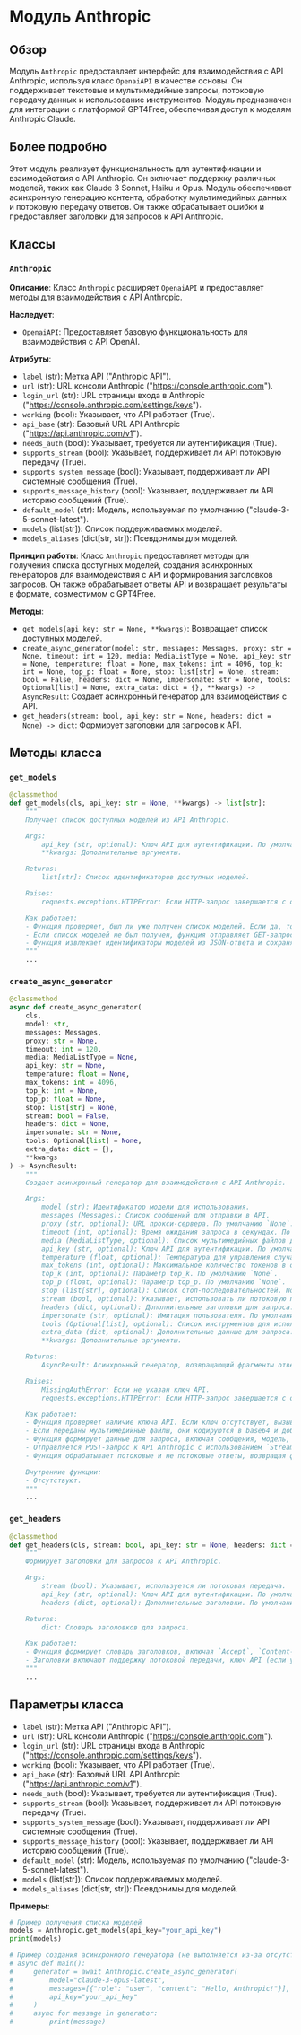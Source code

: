 # Модуль Anthropic

## Обзор

Модуль `Anthropic` предоставляет интерфейс для взаимодействия с API Anthropic, используя класс `OpenaiAPI` в качестве основы. Он поддерживает текстовые и мультимедийные запросы, потоковую передачу данных и использование инструментов. Модуль предназначен для интеграции с платформой GPT4Free, обеспечивая доступ к моделям Anthropic Claude.

## Более подробно

Этот модуль реализует функциональность для аутентификации и взаимодействия с API Anthropic. Он включает поддержку различных моделей, таких как Claude 3 Sonnet, Haiku и Opus. Модуль обеспечивает асинхронную генерацию контента, обработку мультимедийных данных и потоковую передачу ответов. Он также обрабатывает ошибки и предоставляет заголовки для запросов к API Anthropic.

## Классы

### `Anthropic`

**Описание**: Класс `Anthropic` расширяет `OpenaiAPI` и предоставляет методы для взаимодействия с API Anthropic.

**Наследует**:
- `OpenaiAPI`: Предоставляет базовую функциональность для взаимодействия с API OpenAI.

**Атрибуты**:
- `label` (str): Метка API ("Anthropic API").
- `url` (str): URL консоли Anthropic ("https://console.anthropic.com").
- `login_url` (str): URL страницы входа в Anthropic ("https://console.anthropic.com/settings/keys").
- `working` (bool): Указывает, что API работает (True).
- `api_base` (str): Базовый URL API Anthropic ("https://api.anthropic.com/v1").
- `needs_auth` (bool): Указывает, требуется ли аутентификация (True).
- `supports_stream` (bool): Указывает, поддерживает ли API потоковую передачу (True).
- `supports_system_message` (bool): Указывает, поддерживает ли API системные сообщения (True).
- `supports_message_history` (bool): Указывает, поддерживает ли API историю сообщений (True).
- `default_model` (str): Модель, используемая по умолчанию ("claude-3-5-sonnet-latest").
- `models` (list[str]): Список поддерживаемых моделей.
- `models_aliases` (dict[str, str]): Псевдонимы для моделей.

**Принцип работы**:
Класс `Anthropic` предоставляет методы для получения списка доступных моделей, создания асинхронных генераторов для взаимодействия с API и формирования заголовков запросов. Он также обрабатывает ответы API и возвращает результаты в формате, совместимом с GPT4Free.

**Методы**:
- `get_models(api_key: str = None, **kwargs)`: Возвращает список доступных моделей.
- `create_async_generator(model: str, messages: Messages, proxy: str = None, timeout: int = 120, media: MediaListType = None, api_key: str = None, temperature: float = None, max_tokens: int = 4096, top_k: int = None, top_p: float = None, stop: list[str] = None, stream: bool = False, headers: dict = None, impersonate: str = None, tools: Optional[list] = None, extra_data: dict = {}, **kwargs) -> AsyncResult`: Создает асинхронный генератор для взаимодействия с API.
- `get_headers(stream: bool, api_key: str = None, headers: dict = None) -> dict`: Формирует заголовки для запросов к API.

## Методы класса

### `get_models`

```python
@classmethod
def get_models(cls, api_key: str = None, **kwargs) -> list[str]:
    """
    Получает список доступных моделей из API Anthropic.

    Args:
        api_key (str, optional): Ключ API для аутентификации. По умолчанию `None`.
        **kwargs: Дополнительные аргументы.

    Returns:
        list[str]: Список идентификаторов доступных моделей.

    Raises:
        requests.exceptions.HTTPError: Если HTTP-запрос завершается с ошибкой.

    Как работает:
    - Функция проверяет, был ли уже получен список моделей. Если да, то возвращает его.
    - Если список моделей не был получен, функция отправляет GET-запрос к API Anthropic для получения списка моделей.
    - Функция извлекает идентификаторы моделей из JSON-ответа и сохраняет их в атрибуте класса `models`.
    """
    ...
```

### `create_async_generator`

```python
@classmethod
async def create_async_generator(
    cls,
    model: str,
    messages: Messages,
    proxy: str = None,
    timeout: int = 120,
    media: MediaListType = None,
    api_key: str = None,
    temperature: float = None,
    max_tokens: int = 4096,
    top_k: int = None,
    top_p: float = None,
    stop: list[str] = None,
    stream: bool = False,
    headers: dict = None,
    impersonate: str = None,
    tools: Optional[list] = None,
    extra_data: dict = {},
    **kwargs
) -> AsyncResult:
    """
    Создает асинхронный генератор для взаимодействия с API Anthropic.

    Args:
        model (str): Идентификатор модели для использования.
        messages (Messages): Список сообщений для отправки в API.
        proxy (str, optional): URL прокси-сервера. По умолчанию `None`.
        timeout (int, optional): Время ожидания запроса в секундах. По умолчанию 120.
        media (MediaListType, optional): Список мультимедийных файлов для отправки. По умолчанию `None`.
        api_key (str, optional): Ключ API для аутентификации. По умолчанию `None`.
        temperature (float, optional): Температура для управления случайностью генерации. По умолчанию `None`.
        max_tokens (int, optional): Максимальное количество токенов в ответе. По умолчанию 4096.
        top_k (int, optional): Параметр top_k. По умолчанию `None`.
        top_p (float, optional): Параметр top_p. По умолчанию `None`.
        stop (list[str], optional): Список стоп-последовательностей. По умолчанию `None`.
        stream (bool, optional): Указывает, использовать ли потоковую передачу. По умолчанию `False`.
        headers (dict, optional): Дополнительные заголовки для запроса. По умолчанию `None`.
        impersonate (str, optional): Имитация пользователя. По умолчанию `None`.
        tools (Optional[list], optional): Список инструментов для использования. По умолчанию `None`.
        extra_data (dict, optional): Дополнительные данные для запроса. По умолчанию `{}`.
        **kwargs: Дополнительные аргументы.

    Returns:
        AsyncResult: Асинхронный генератор, возвращающий фрагменты ответа от API.

    Raises:
        MissingAuthError: Если не указан ключ API.
        requests.exceptions.HTTPError: Если HTTP-запрос завершается с ошибкой.

    Как работает:
    - Функция проверяет наличие ключа API. Если ключ отсутствует, вызывается исключение `MissingAuthError`.
    - Если переданы мультимедийные файлы, они кодируются в base64 и добавляются в сообщение.
    - Функция формирует данные для запроса, включая сообщения, модель, параметры генерации и другие настройки.
    - Отправляется POST-запрос к API Anthropic с использованием `StreamSession`.
    - Функция обрабатывает потоковые и не потоковые ответы, возвращая фрагменты контента, информацию об использовании и результаты вызовов инструментов.

    Внутренние функции:
    - Отсутствуют.
    """
    ...
```

### `get_headers`

```python
@classmethod
def get_headers(cls, stream: bool, api_key: str = None, headers: dict = None) -> dict:
    """
    Формирует заголовки для запросов к API Anthropic.

    Args:
        stream (bool): Указывает, используется ли потоковая передача.
        api_key (str, optional): Ключ API для аутентификации. По умолчанию `None`.
        headers (dict, optional): Дополнительные заголовки. По умолчанию `None`.

    Returns:
        dict: Словарь заголовков для запроса.

    Как работает:
    - Функция формирует словарь заголовков, включая `Accept`, `Content-Type`, `x-api-key` и `anthropic-version`.
    - Заголовки включают поддержку потоковой передачи, ключ API (если указан) и версию API Anthropic.
    """
    ...
```

## Параметры класса

- `label` (str): Метка API ("Anthropic API").
- `url` (str): URL консоли Anthropic ("https://console.anthropic.com").
- `login_url` (str): URL страницы входа в Anthropic ("https://console.anthropic.com/settings/keys").
- `working` (bool): Указывает, что API работает (True).
- `api_base` (str): Базовый URL API Anthropic ("https://api.anthropic.com/v1").
- `needs_auth` (bool): Указывает, требуется ли аутентификация (True).
- `supports_stream` (bool): Указывает, поддерживает ли API потоковую передачу (True).
- `supports_system_message` (bool): Указывает, поддерживает ли API системные сообщения (True).
- `supports_message_history` (bool): Указывает, поддерживает ли API историю сообщений (True).
- `default_model` (str): Модель, используемая по умолчанию ("claude-3-5-sonnet-latest").
- `models` (list[str]): Список поддерживаемых моделей.
- `models_aliases` (dict[str, str]): Псевдонимы для моделей.

**Примеры**:
```python
# Пример получения списка моделей
models = Anthropic.get_models(api_key="your_api_key")
print(models)

# Пример создания асинхронного генератора (не выполняется из-за отсутствия зависимостей)
# async def main():
#     generator = await Anthropic.create_async_generator(
#         model="claude-3-opus-latest",
#         messages=[{"role": "user", "content": "Hello, Anthropic!"}],
#         api_key="your_api_key"
#     )
#     async for message in generator:
#         print(message)